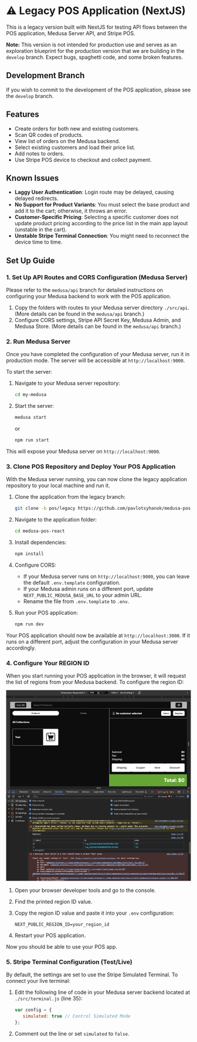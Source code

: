 # ⚠️ Legacy POS Application (NextJS)

This is a legacy version built with NextJS for testing API flows between the POS application, Medusa Server API, and Stripe POS.

**Note:** This version is not intended for production use and serves as an exploration blueprint for the production version that we are building in the `develop` branch. Expect bugs, spaghetti code, and some broken features.

## Development Branch

If you wish to commit to the development of the POS application, please see the `develop` branch.

## Features

- Create orders for both new and existing customers.
- Scan QR codes of products.
- View list of orders on the Medusa backend.
- Select existing customers and load their price list.
- Add notes to orders.
- Use Stripe POS device to checkout and collect payment.

## Known Issues

- **Laggy User Authentication**: Login route may be delayed, causing delayed redirects.
- **No Support for Product Variants**: You must select the base product and add it to the cart; otherwise, it throws an error.
- **Customer-Specific Pricing**: Selecting a specific customer does not update product pricing according to the price list in the main app layout (unstable in the cart).
- **Unstable Stripe Terminal Connection**: You might need to reconnect the device time to time.

## Set Up Guide

### 1. Set Up API Routes and CORS Configuration (Medusa Server)

Please refer to the `medusa/api` branch for detailed instructions on configuring your Medusa backend to work with the POS application.

1. Copy the folders with routes to your Medusa server directory `./src/api`. (More details can be found in the `medusa/api` branch.)
2. Configure CORS settings, Stripe API Secret Key, Medusa Admin, and Medusa Store. (More details can be found in the `medusa/api` branch.)

### 2. Run Medusa Server

Once you have completed the configuration of your Medusa server, run it in production mode. The server will be accessible at `http://localhost:9000`.

To start the server:

1. Navigate to your Medusa server repository:

   ```sh
   cd my-medusa
   ```
2. Start the server:

   ```sh
   medusa start
   ```

   or

   ```sh
   npm run start
   ```

This will expose your Medusa server on `http://localhost:9000`.

### 3. Clone POS Repository and Deploy Your POS Application

With the Medusa server running, you can now clone the legacy application repository to your local machine and run it.

1. Clone the application from the legacy branch:

   ```sh
   git clone -b pos/legacy https://github.com/pavlotsyhanok/medusa-pos-react.git
   ```
2. Navigate to the application folder:

   ```sh
   cd medusa-pos-react
   ```
3. Install dependencies:

   ```sh
   npm install
   ```
4. Configure CORS:

   - If your Medusa server runs on `http://localhost:9000`, you can leave the default `.env.template` configuration.
   - If your Medusa admin runs on a different port, update `NEXT_PUBLIC_MEDUSA_BASE_URL` to your admin URL.
   - Rename the file from `.env.template` to `.env`.
5. Run your POS application:

   ```sh
   npm run dev
   ```

Your POS application should now be available at `http://localhost:3000`. If it runs on a different port, adjust the configuration in your Medusa server accordingly.

### 4. Configure Your REGION ID

When you start running your POS application in the browser, it will request the list of regions from your Medusa backend. To configure the region ID:

<img src="./public/region_id.jpg" alt="Region ID" width="600" height="auo">

1. Open your browser developer tools and go to the console.
2. Find the printed region ID value.
3. Copy the region ID value and paste it into your `.env` configuration:

   ```env
   NEXT_PUBLIC_REGION_ID=your_region_id
   ```
4. Restart your POS application.

Now you should be able to use your POS app.

### 5. Stripe Terminal Configuration (Test/Live)

By default, the settings are set to use the Stripe Simulated Terminal. To connect your live terminal:

1. Edit the following line of code in your Medusa server backend located at `./src/terminal.js` (line 35):

   ```javascript
   var config = {
      simulated: true // Control Simulated Mode
   };
   ```
2. Comment out the line or set `simulated` to `false`.

